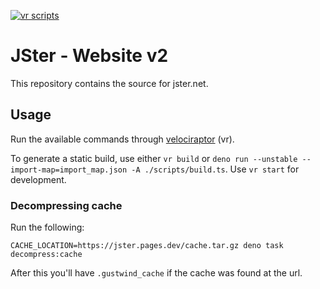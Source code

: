 [![vr scripts](https://badges.velociraptor.run/flat.svg)](https://velociraptor.run)

# JSter - Website v2

This repository contains the source for jster.net.

## Usage

Run the available commands through [velociraptor](https://github.com/umbopepato/velociraptor) (vr).

To generate a static build, use either `vr build` or `deno run --unstable --import-map=import_map.json -A ./scripts/build.ts`. Use `vr start` for development.

### Decompressing cache

Run the following:

```
CACHE_LOCATION=https://jster.pages.dev/cache.tar.gz deno task decompress:cache
```

After this you'll have `.gustwind_cache` if the cache was found at the url.
